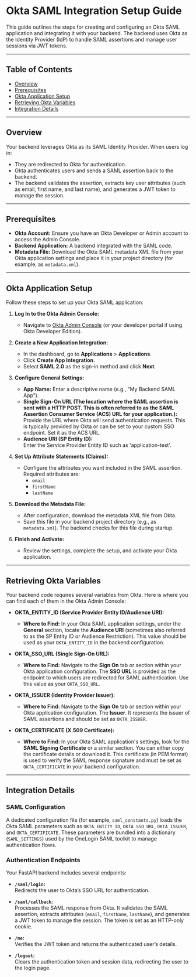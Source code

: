# Okta SAML Integration Setup Guide

This guide outlines the steps for creating and configuring an Okta SAML application and integrating it with your backend. The backend uses Okta as the Identity Provider (IdP) to handle SAML assertions and manage user sessions via JWT tokens.

---

## Table of Contents

- [Overview](#overview)
- [Prerequisites](#prerequisites)
- [Okta Application Setup](#okta-application-setup)
- [Retrieving Okta Variables](#retrieving-okta-variables)
- [Integration Details](#integration-details)

---

## Overview

Your backend leverages Okta as its SAML Identity Provider. When users log in:

- They are redirected to Okta for authentication.
- Okta authenticates users and sends a SAML assertion back to the backend.
- The backend validates the assertion, extracts key user attributes (such as email, first name, and last name), and generates a JWT token to manage the session.

---

## Prerequisites

- **Okta Account:** Ensure you have an Okta Developer or Admin account to access the Admin Console.
- **Backend Application:** A backend integrated with the SAML code.
- **Metadata File:** Download the Okta SAML metadata XML file from your Okta application settings and place it in your project directory (for example, as `metadata.xml`).

---

## Okta Application Setup

Follow these steps to set up your Okta SAML application:

1. **Log In to the Okta Admin Console:**
   - Navigate to [Okta Admin Console](https://login.okta.com) (or your developer portal if using Okta Developer Edition).

2. **Create a New Application Integration:**
   - In the dashboard, go to **Applications** > **Applications**.
   - Click **Create App Integration**.
   - Select **SAML 2.0** as the sign-in method and click **Next**.

3. **Configure General Settings:**
   - **App Name:** Enter a descriptive name (e.g., “My Backend SAML App”).
   - **Single Sign-On URL (The location where the SAML assertion is sent with a HTTP POST. This is often referred to as the SAML Assertion Consumer Service (ACS) URL for your application.):**  
     Provide the URL where Okta will send authentication requests. This is typically provided by Okta or can be set to your custom SSO endpoint. Set it as the ACS URL.
   - **Audience URI (SP Entity ID):**  
     Enter the Service Provider Entity ID such as 'application-test'.

4. **Set Up Attribute Statements (Claims):**
   - Configure the attributes you want included in the SAML assertion. Required attributes are:
     - `email`
     - `firstName`
     - `lastName`

5. **Download the Metadata File:**
   - After configuration, download the metadata XML file from Okta.
   - Save this file in your backend project directory (e.g., as `metadata.xml`). The backend checks for this file during startup.

6. **Finish and Activate:**
   - Review the settings, complete the setup, and activate your Okta application.

---

## Retrieving Okta Variables

Your backend code requires several variables from Okta. Here is where you can find each of them in the Okta Admin Console:

- **OKTA_ENTITY_ID (Service Provider Entity ID/Audience URI):**
  - **Where to Find:** In your Okta SAML application settings, under the **General** section, locate the **Audience URI** (sometimes also referred to as the SP Entity ID or Audience Restriction). This value should be used as your `OKTA_ENTITY_ID` in the backend configuration.

- **OKTA_SSO_URL (Single Sign-On URL):**
  - **Where to Find:** Navigate to the **Sign On** tab or section within your Okta application configuration. The **SSO URL** is provided as the endpoint to which users are redirected for SAML authentication. Use this value as your `OKTA_SSO_URL`.

- **OKTA_ISSUER (Identity Provider Issuer):**
  - **Where to Find:** Navigate to the **Sign On** tab or section within your Okta application configuration. The **Issuer**. It represents the issuer of SAML assertions and should be set as `OKTA_ISSUER`.

- **OKTA_CERTIFICATE (X.509 Certificate):**
  - **Where to Find:** In your Okta SAML application's settings, look for the **SAML Signing Certificate** or a similar section. You can either copy the certificate details or download it. This certificate (in PEM format) is used to verify the SAML response signature and must be set as `OKTA_CERTIFICATE` in your backend configuration.

---

## Integration Details

### SAML Configuration

A dedicated configuration file (for example, `saml_constants.py`) loads the Okta SAML parameters such as `OKTA_ENTITY_ID`, `OKTA_SSO_URL`, `OKTA_ISSUER`, and `OKTA_CERTIFICATE`. These parameters are bundled into a dictionary (`SAML_SETTINGS`) used by the OneLogin SAML toolkit to manage authentication flows.

### Authentication Endpoints

Your FastAPI backend includes several endpoints:

- **`/saml/login`:**  
  Redirects the user to Okta’s SSO URL for authentication.

- **`/saml/callback`:**  
  Processes the SAML response from Okta. It validates the SAML assertion, extracts attributes (`email`, `firstName`, `lastName`), and generates a JWT token to manage the session. The token is set as an HTTP-only cookie.

- **`/me`:**  
  Verifies the JWT token and returns the authenticated user’s details.

- **`/logout`:**  
  Clears the authentication token and session data, redirecting the user to the login page.
